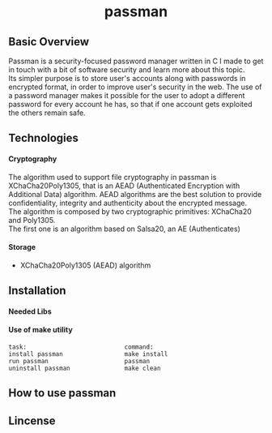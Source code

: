 <!-- maybe here should be put a logo -->

<h1 align="center">passman</h1>

<!-- maybe here should be put a logo -->

<!-- links and badges here -->

## Basic Overview

Passman is a security-focused password manager written in C I made to get in touch with  a bit of
software security and learn more about this topic.  
Its simpler purpose is to store user's accounts along with passwords in encrypted format, in order
to improve user's security in the web. The use of a password manager makes it possible for the user
to adopt a different password for every account he has, so that if one account gets exploited the
others remain safe.

## Technologies

#### Cryptography

The algorithm used to support file cryptography in passman is XChaCha20Poly1305, that is an AEAD
(Authenticated Encryption with Additional Data) algorithm. AEAD algorithms are the best solution
to provide confidentiality, integrity and authenticity about the encrypted message.  
The algorithm is composed by two cryptographic primitives: XChaCha20 and Poly1305.  
The first one is an algorithm based on Salsa20, an AE (Authenticates) 

#### Storage

- XChaCha20Poly1305 (AEAD) algorithm

## Installation

#### Needed Libs

#### Use of make utility

```
task:                           command:
install passman                 make install
run passman                     passman
uninstall passman               make clean
```

## How to use passman

## Lincense
